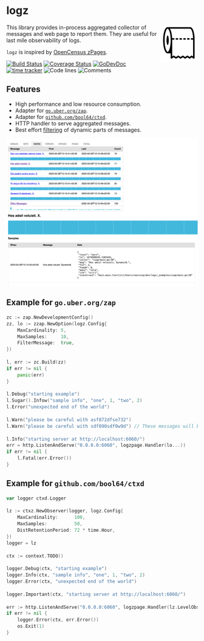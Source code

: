 # logz

<img align="right" width="100px" src="/_examples/logo.png">

This library provides in-process aggregated collector of messages and web page to report them. 
They are useful for last mile observability of logs.

`logz` is inspired by [OpenCensus zPages](https://opencensus.io/zpages/).

[![Build Status](https://github.com/bool64/logz/workflows/test/badge.svg)](https://github.com/bool64/logz/actions?query=branch%3Amaster+workflow%3Atest)
[![Coverage Status](https://codecov.io/gh/bool64/logz/branch/master/graph/badge.svg)](https://codecov.io/gh/bool64/logz)
[![GoDevDoc](https://img.shields.io/badge/dev-doc-00ADD8?logo=go)](https://pkg.go.dev/github.com/bool64/logz)
[![time tracker](https://wakatime.com/badge/github/bool64/logz.svg)](https://wakatime.com/badge/github/bool64/logz)
![Code lines](https://sloc.xyz/github/bool64/logz/?category=code)
![Comments](https://sloc.xyz/github/bool64/logz/?category=comments)

## Features

* High performance and low resource consumption.
* Adapter for [`go.uber.org/zap`](./zzap).
* Adapter for [`github.com/bool64/ctxd`](./ctxz).
* HTTP handler to serve aggregated messages.
* Best effort [filtering](https://pkg.go.dev/github.com/vearutop/lograte/filter#Dynamic) of dynamic parts of messages.

![Screenshot](./_examples/screenshot.png)

## Example for `go.uber.org/zap`

```go
zc := zap.NewDevelopmentConfig()
zz, lo := zzap.NewOption(logz.Config{
    MaxCardinality: 5,
    MaxSamples:     10,
	FilterMessage:  true,
})

l, err := zc.Build(zz)
if err != nil {
    panic(err)
}

l.Debug("starting example")
l.Sugar().Infow("sample info", "one", 1, "two", 2)
l.Error("unexpected end of the world")

l.Warn("please be careful with asf872dfse732")
l.Warn("please be careful with sdf890sdf0w9d") // These messages will be grouped together with help of filtering.

l.Info("starting server at http://localhost:6060/")
err = http.ListenAndServe("0.0.0.0:6060", logzpage.Handler(lo...))
if err != nil {
    l.Fatal(err.Error())
}
```

## Example for `github.com/bool64/ctxd`

```go
var logger ctxd.Logger

lz := ctxz.NewObserver(logger, logz.Config{
    MaxCardinality:      100,
    MaxSamples:          50,
    DistRetentionPeriod: 72 * time.Hour,
})
logger = lz

ctx := context.TODO()

logger.Debug(ctx, "starting example")
logger.Info(ctx, "sample info", "one", 1, "two", 2)
logger.Error(ctx, "unexpected end of the world")

logger.Important(ctx, "starting server at http://localhost:6060/")

err := http.ListenAndServe("0.0.0.0:6060", logzpage.Handler(lz.LevelObservers()...))
if err != nil {
    logger.Error(ctx, err.Error())
    os.Exit(1)
}
```